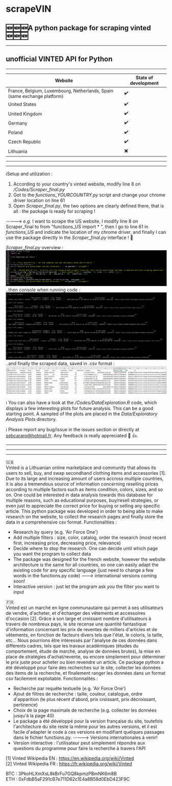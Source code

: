 # scrapeVIN <br />
:new::new::new:A python package for scraping vinted :new::new::new:<br />
--------------------------------------------------------------------------------------------------------------------------------------------------------------------------------
--------------------------------------------------------------------------------------------------------------------------------------------------------------------------------
unofficial VINTED API for Python 
--------------------------------------------------------------------------------------------------------------------------------------------------------------------------------
--------------------------------------------------------------------------------------------------------------------------------------------------------------------------------

Website | State of development
--------|----------------
France, Belgium, Luxembourg, Netherlands, Spain (same exchange platform)| :heavy_check_mark:
United States | :heavy_check_mark:
United Kingdom| :heavy_check_mark:
Germany| :heavy_check_mark:
Poland| :heavy_check_mark:
Czech Republic| :heavy_check_mark:
Lithuania| :heavy_multiplication_x:


--------------------------------------------------------------------------------------------------------------------------------------------------------------------------------
--------------------------------------------------------------------------------------------------------------------------------------------------------------------------------
:information_source:Setup and utilization : <br/>
1. According to your country's vinted website, modify line 8 on */Codes/Scraper_final.py*
1. Got to the *functions_YOURCOUNTRY.py* script and change your chrome driver location on line 61
2. Open *Scraper_final.py*, the two options are clearly defined there, that is all : the package is ready for scraping ! 

-----> *e.g.* I want to scrape the US website, I modify line 8 on Scraper_final to from "functions_US import * ", then I go to line 61 in *functions_US* and indicate the location of my chrome driver, and finally I can use the package directly in the *Scraper_final.py* interface ! :100:

*Scraper_final.py* overview : <br/>
![Scraper_final code](img/ScreenshotCode.PNG)
..then console when running code : <br/>
![Scraper_final code running](img/Screenshot.PNG)
..and finally the scraped data, saved in .csv format : <br/>
![Table Overview](img/ScreenshotTable.PNG) <br/>


:information_source: You can also have a look at the */Codes/DataExploration.R* code, which displays a few interesting plots for future analysis. This can be a good starting point. A sampled of the plots are placed in the *Data/Exploratory Analysis Plots* directory. <br/>

:information_source: Please report any bug/issue in the *issues* section or directly at sebcararo@hotmail.fr. Any feedback is really appreciated :speech_balloon: :+1:. </br>


--------------------------------------------------------------------------------------------------------------------------------------------------------------------------------
--------------------------------------------------------------------------------------------------------------------------------------------------------------------------------
--------------------------------------------------------------------------------------------------------------------------------------------------------------------------------

:uk: <br />
Vinted is a Lithuanian online marketplace and community that allows its users to sell, buy, and swap secondhand clothing items and accessories [1]. Due to its large and increasing amount of users accross multiple countries, it is also a tremendous source of information concerning reselling prices according to multiple factors such as items condition, colors, sizes, and so on. One could be interested in data analysis towards this database for multiple reasons, such as educational purposes, buy/resell strategies, or even just to appreciate the correct price for buying or selling any specific article. This python package was developed in order to being able to make research on the website, to collect the research pages and finally store the data in a comprehensive csv format. 
Functionalities : 
- Research by query (e.g. 'Air Force One')
- Add multiple filters : size, color, catalog, order the research (most recent first, increasing price, decreasing price, relevance)
- Decide where to stop the research. One can decide until which page you want the program to collect data 
- The package was designed for the french website, however the website architecture is the same for all countries, so one can easily adapt the existing code for any specific language (just need to change a few words in the functions.py code) ---> international versions coming soon!
- Interactive version : just let the program ask you the filter you want to input <br />

:fr: <br />
Vinted est un marché en ligne communautaire qui permet à ses utilisateurs de vendre, d'acheter, et d'échanger des vêtements et accessoires d'occasion [2]. Grâce à son large et croissant nombre d'utilisateurs à travers de nombreux pays, le site recense une quantité fantastique d'information concernant les prix de reventes de milliers d'articles et de vêtements, en fonction de facteurs divers tels que l'état, le coloris, la taille, etc... Nous pourrions être intéressés par l'analyse de ces données dans différents cadres, tels que les travaux académiques (études du comportement, étude de marché, analyse de données brutes), la mise en place de stratégies d'achat/revente, ou encore simplement pour déterminer le prix juste pour acheter ou bien revendre un article. Ce package python a été développé pour faire des recherches sur le site, collecter les données des items de la recherche, et finalement ranger les données dans un format csv facilement exploitable. 
Fonctionnalités : 
- Recherche par requête textuelle (e.g. 'Air Force One')
- Ajout de filtres de recherche : taille, couleur, catalogue, ordre d'apparition (le plus récent d'abord, prix croissant, prix décroissant, pertinence) 
- Choix de la page maximale de recherche (e.g. collecter les données jusqu'à la page 40) 
- Le package a été développé pour la version française du site, toutefois l'architecture du site reste la même pour les autres versions, et il est facile d'adapter le code à ces versions en modifiant quelques passages dans le fichier functions.py. -----> Versions internationales à venir!
- Version interactive : l'utilisateur peut simplement répondre aux questions du programme pour faire la recherche à travers l'API

[1] Vinted Wikipedia EN : https://en.wikipedia.org/wiki/Vinted <br />
[2] Vinted Wikipedia FR : https://fr.wikipedia.org/wiki/Vinted <br/>

BTC : 3PkoHLXmXsL8kBrFu7GQ8kpmzPBmNK6m8B <br/>
ETH : 0xFdbB5aF291cB7e711D62c1E4a8B58d0EbD423F9C
